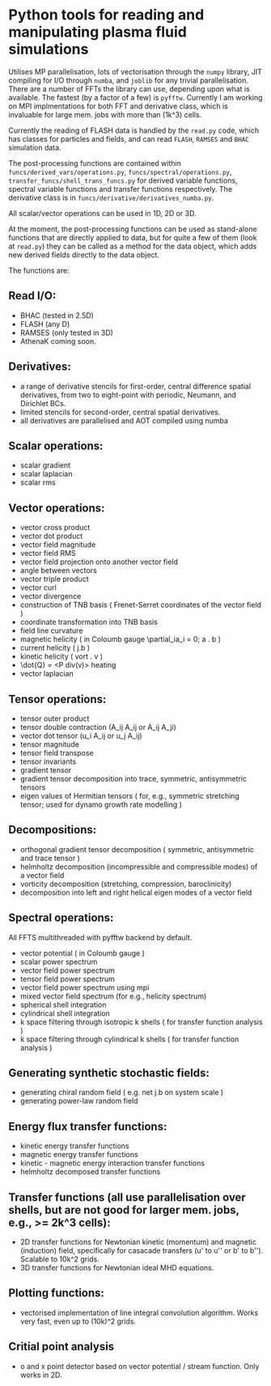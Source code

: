 # Python tools for reading and manipulating plasma fluid simulations

Utilises MP parallelisation, lots of vectorisation through the `numpy` library, JIT compiling for I/O through `numba`, and `joblib` for any trivial parallelisation. There are a number of FFTs the library can use, depending upon what is available. The fastest (by a factor of a few) is `pyfftw`. Currently I am working on MPI implmentations for both FFT and derivative class, which is invaluable for large mem. jobs with more than (1k^3) cells.

Currently the reading of FLASH data is handled by the `read.py` code, which has classes for particles and fields, and can read `FLASH`, `RAMSES` and `BHAC` simulation data. 

The post-processing functions are contained within `funcs/derived_vars/operations.py`, `funcs/spectral/operations.py`, `transfer_funcs/shell_trans_funcs.py` for derived variable functions, spectral variable functions and transfer functions respectively. The derivative class is in `funcs/derivative/derivatives_numba.py`.

All scalar/vector operations can be used in 1D, 2D or 3D. 

At the moment, the post-processing functions can be used as stand-alone functions that are directly applied to data, but for quite a few of them (look at `read.py`) they can be called as a method for the data object, which adds new derived fields directly to the data object. 

The functions are:

## Read I/O:
* BHAC (tested in 2.5D)
* FLASH (any D)
* RAMSES (only tested in 3D)
* AthenaK coming soon.

## Derivatives:
* a range of derivative stencils for first-order, central difference spatial derivatives, from two to eight-point with periodic, Neumann, and Dirichlet BCs.
* limited stencils for second-order, central spatial derivatives.
* all derivatives are parallelised and AOT compiled using numba

## Scalar operations:
* scalar gradient
* scalar laplacian
* scalar rms

## Vector operations:
* vector cross product
* vector dot product
* vector field magnitude
* vector field RMS
* vector field projection onto another vector field
* angle between vectors
* vector triple product
* vector curl
* vector divergence
* construction of TNB basis ( Frenet-Serret coordinates of the vector field ) 
* coordinate transformation into TNB basis
* field line curvature
* magnetic helicity ( in Coloumb gauge \partial_ia_i = 0; a . b )
* current helicity ( j.b )
* kinetic helicity ( vort . v )
* \dot{Q} = <P div(v)> heating
* vector laplacian

## Tensor operations:
* tensor outer product
* tensor double contraction (A_ij A_ij or A_ij A_ji)
* vector dot tensor (u_i A_ij or u_j A_ij)
* tensor magnitude
* tensor field transpose
* tensor invariants 
* gradient tensor
* gradient tensor decomposition into trace, symmetric, antisymmetric tensors
* eigen values of Hermitian tensors ( for, e.g., symmetric stretching tensor; used for dynamo growth rate modelling )

## Decompositions:
* orthogonal gradient tensor decomposition ( symmetric, antisymmetric and trace tensor )
* helmholtz decomposition (incompressible and compressible modes) of a vector field
* vorticity decomposition (stretching, compression, baroclinicity)
* decomposition into left and right helical eigen modes of a vector field

## Spectral operations:
All FFTS multithreaded with pyfftw backend by default.
* vector potential ( in Coloumb gauge )
* scalar power spectrum
* vector field power spectrum
* tensor field power spectrum
* vector field power spectrum using mpi
* mixed vector field spectrum (for e.g., helicity spectrum)
* spherical shell integration
* cylindrical shell integration
* k space filtering through isotropic k shells ( for transfer function analysis )
* k space filtering through cylindrical k shells ( for transfer function analysis )

## Generating synthetic stochastic fields:
* generating chiral random field ( e.g. net j.b on system scale )
* generating power-law random field

## Energy flux transfer functions:
* kinetic energy transfer functions
* magnetic energy transfer functions
* kinetic - magnetic energy interaction transfer functions
* helmholtz decomposed transfer functions

## Transfer functions (all use parallelisation over shells, but are not good for larger mem. jobs, e.g., >= 2k^3 cells):
* 2D transfer functions for Newtonian kinetic (momentum) and magnetic (induction) field, specifically for casacade transfers (u' to u'' or b' to b''). Scalable to 10k^2 grids.
* 3D transfer functions for Newtonian ideal MHD equations.

## Plotting functions:
* vectorised implementation of line integral convolution algorithm. Works very fast, even up to (10k)^2 grids.

## Critial point analysis
* o and x point detector based on vector potential / stream function. Only works in 2D. 
